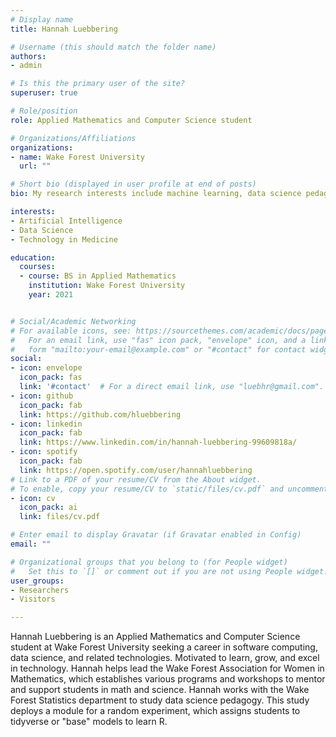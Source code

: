 ```yaml
---
# Display name
title: Hannah Luebbering

# Username (this should match the folder name)
authors:
- admin

# Is this the primary user of the site?
superuser: true

# Role/position
role: Applied Mathematics and Computer Science student

# Organizations/Affiliations
organizations:
- name: Wake Forest University
  url: ""

# Short bio (displayed in user profile at end of posts)
bio: My research interests include machine learning, data science pedagogy, and software computing.

interests:
- Artificial Intelligence
- Data Science
- Technology in Medicine

education:
  courses:
  - course: BS in Applied Mathematics
    institution: Wake Forest University
    year: 2021


# Social/Academic Networking
# For available icons, see: https://sourcethemes.com/academic/docs/page-builder/#icons
#   For an email link, use "fas" icon pack, "envelope" icon, and a link in the
#   form "mailto:your-email@example.com" or "#contact" for contact widget.
social:
- icon: envelope
  icon_pack: fas
  link: '#contact'  # For a direct email link, use "luebhr@gmail.com".
- icon: github
  icon_pack: fab
  link: https://github.com/hluebbering
- icon: linkedin
  icon_pack: fab
  link: https://www.linkedin.com/in/hannah-luebbering-99609818a/
- icon: spotify
  icon_pack: fab
  link: https://open.spotify.com/user/hannahluebbering
# Link to a PDF of your resume/CV from the About widget.
# To enable, copy your resume/CV to `static/files/cv.pdf` and uncomment the lines below.
- icon: cv
  icon_pack: ai
  link: files/cv.pdf

# Enter email to display Gravatar (if Gravatar enabled in Config)
email: ""

# Organizational groups that you belong to (for People widget)
#   Set this to `[]` or comment out if you are not using People widget.
user_groups:
- Researchers
- Visitors

---
```


Hannah Luebbering is an Applied Mathematics and Computer Science student at Wake Forest University seeking a career in software computing, data science, and related technologies. Motivated to learn, grow, and excel in technology. Hannah helps lead the Wake Forest Association for Women in Mathematics, which establishes various programs and workshops to mentor and support students in math and science. Hannah works with the Wake Forest Statistics department to study data science pedagogy. This study deploys a module for a random experiment, which assigns students to tidyverse or "base" models to learn R.


